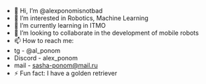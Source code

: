 - 👋 Hi, I’m @alexponomisnotbad
- 👀 I’m interested in Robotics, Machine Learning
- 🌱 I’m currently learning in ITMO
- 💞️ I’m looking to collaborate in the development of mobile robots
- 📫 How to reach me:
- tg - @al_ponom
- Discord - alex_ponom
- mail - sasha-ponom@mail.ru
- ⚡ Fun fact: I have a golden retriever 

<!---
alexponomisnotbad/alexponomisnotbad is a ✨ special ✨ repository because its `README.md` (this file) appears on your GitHub profile.
You can click the Preview link to take a look at your changes.
--->
